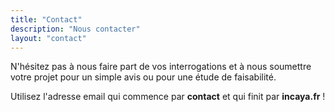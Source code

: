 ```yaml
---
title: "Contact"
description: "Nous contacter"
layout: "contact"
---
```


N'hésitez pas à nous faire part de vos interrogations et à nous soumettre votre projet pour un simple avis ou pour une étude de faisabilité.

Utilisez l'adresse email qui commence par **contact** et qui finit par **incaya.fr** !
